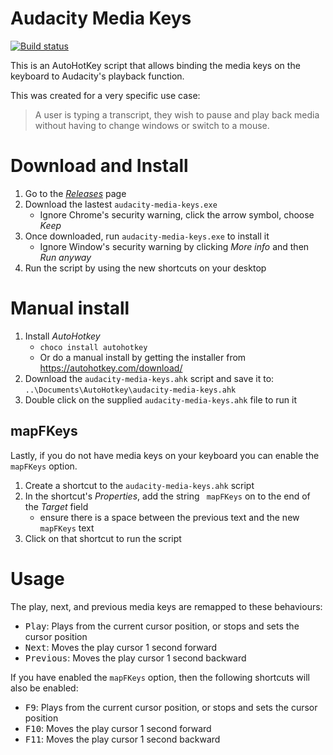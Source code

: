 # Audacity Media Keys

[![Build status](https://ci.appveyor.com/api/projects/status/bucrrf2eybpqeurf?svg=true)](https://ci.appveyor.com/project/antmt/audacity-media-keys)

This is an AutoHotKey script that allows binding the media keys on the keyboard
to Audacity's playback function.

This was created for a very specific use case:

> A user is typing a transcript, they wish to pause and play back media
> without having to change windows or switch to a mouse.

# Download and Install

1. Go to the [_Releases_](https://github.com/atruskie/audacity-media-keys/releases) page
2. Download the lastest `audacity-media-keys.exe`
    - Ignore Chrome's security warning, click the arrow symbol, choose _Keep_
3. Once downloaded, run `audacity-media-keys.exe` to install it
    - Ignore Window's security warning by clicking _More info_ and then _Run anyway_
4. Run the script by using the new shortcuts on your desktop

# Manual install

1. Install _AutoHotkey_
    - `choco install autohotkey`
    - Or do a manual install by getting the installer from https://autohotkey.com/download/
2. Download the `audacity-media-keys.ahk` script and save it to:
`..\Documents\AutoHotkey\audacity-media-keys.ahk`
3. Double click on the supplied `audacity-media-keys.ahk` file to run it

## mapFKeys

Lastly, if you do not have media keys on your keyboard you can enable the `mapFKeys` option.

1. Create a shortcut to the `audacity-media-keys.ahk` script
2. In the shortcut's _Properties_, add the string ` mapFKeys` on to the end of the _Target_ field
    - ensure there is a space between the previous text and the new `mapFKeys` text
3. Click on that shortcut to run the script

# Usage

The play, next, and previous media keys are remapped to these behaviours:

- <kbd>Play</kbd>: Plays from the current cursor position, or stops and sets the cursor position
- <kbd>Next</kbd>: Moves the play cursor 1 second forward
- <kbd>Previous</kbd>: Moves the play cursor 1 second backward

If you have enabled the `mapFKeys` option, then the following shortcuts will also be enabled:

- <kbd>F9</kbd>: Plays from the current cursor position, or stops and sets the cursor position
- <kbd>F10</kbd>: Moves the play cursor 1 second forward
- <kbd>F11</kbd>: Moves the play cursor 1 second backward
